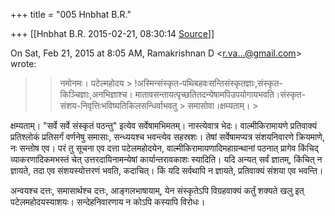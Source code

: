 +++
title = "005 Hnbhat B.R."

+++
[[Hnbhat B.R.	2015-02-21, 08:30:14 [Source](https://groups.google.com/g/samskrita/c/fQgjc9gK8ws)]]



On Sat, Feb 21, 2015 at 8:05 AM, Ramakrishnan D \<[r.va...@gmail.com]()\> wrote:  

> 
> > नमोनमः। पटेल्महोदय > !अस्मिन्संस्कृत-पथिबहवःसन्तिसंस्कृतज्ञाः,संस्कृत-किञ्चिज्ञाः,अनभिज्ञाश्च।
> > मातावसन्तायत्पृच्छतितदन्येषामपिउपयोगायभवति।संस्कृत-संशय-निवृत्तिःभविष्यतिकिलसन्धिर्वाभवतु >
> समासोवा।क्षम्यताम्। >
> 
> > 
> > 
> > 
> >   
> > 
> > 
> > 

  

क्षम्यताम्। "सर्वे सर्वे संस्कृतं पठन्तु" इत्येव सर्वेषामभिमतम्। नास्त्येवात्र भेदः। वाल्मीकिरामायणे प्रतिवाक्यं प्रतिश्लोकं प्रतिसर्गं वर्णनेषु समासाः, सन्ध्ययश्च भवन्त्येव सहस्रशः। तेषां सर्वेषामप्यत्र संशयनिवारणे क्रियमाणे, नः सन्तोष एव। परं तु सूचना एव दत्ता पटेलमहोदयेन, वाल्मीकिरामायणादिमहाग्रन्थानां पठनात् प्रागेव किंचिद् व्याकरणादिकमभस्तं चेत् उत्तरदायिनामन्येषां कार्यान्तरावकाशः स्यादिति। यदि अन्यत् सर्वं ज्ञातम्, किंचित् न ज्ञायते, तदा एव संशयस्योत्तरणं भवति, कदाचित्। किं यदि सर्वथापि न ज्ञायते, प्रतिवाक्यं संशया एव भवन्ति।

  

अन्वयश्च दत्तः, समासार्थश्च दत्तः, आङ्गलभाषायाम्, येन संस्कृतेऽपि विग्रहवाक्यं कर्तुं शक्यते खलु इत् पटेलमहोदयस्याशयः। सन्देहनिवारणाय न कोऽपि कस्यापि विरोधः।

  

  

  

  

  

  

  

  

  

  

